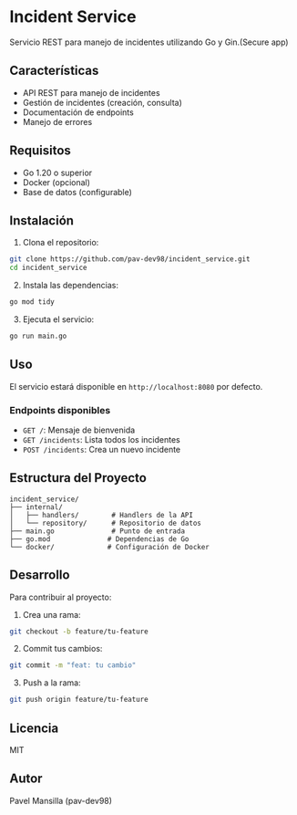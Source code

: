 # Incident Service

Servicio REST para manejo de incidentes utilizando Go y Gin.(Secure app)

## Características

- API REST para manejo de incidentes
- Gestión de incidentes (creación, consulta)
- Documentación de endpoints
- Manejo de errores

## Requisitos

- Go 1.20 o superior
- Docker (opcional)
- Base de datos (configurable)

## Instalación

1. Clona el repositorio:
```bash
git clone https://github.com/pav-dev98/incident_service.git
cd incident_service
```

2. Instala las dependencias:
```bash
go mod tidy
```

3. Ejecuta el servicio:
```bash
go run main.go
```

## Uso

El servicio estará disponible en `http://localhost:8080` por defecto.

### Endpoints disponibles

- `GET /`: Mensaje de bienvenida
- `GET /incidents`: Lista todos los incidentes
- `POST /incidents`: Crea un nuevo incidente

## Estructura del Proyecto

```
incident_service/
├── internal/
│   ├── handlers/        # Handlers de la API
│   └── repository/      # Repositorio de datos
├── main.go              # Punto de entrada
├── go.mod              # Dependencias de Go
└── docker/             # Configuración de Docker
```

## Desarrollo

Para contribuir al proyecto:

1. Crea una rama:
```bash
git checkout -b feature/tu-feature
```

2. Commit tus cambios:
```bash
git commit -m "feat: tu cambio"
```

3. Push a la rama:
```bash
git push origin feature/tu-feature
```

## Licencia

MIT

## Autor

Pavel Mansilla (pav-dev98)